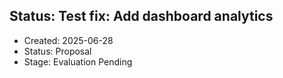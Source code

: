 ## Status: Test fix: Add dashboard analytics

- Created: 2025-06-28
- Status: Proposal
- Stage: Evaluation Pending
